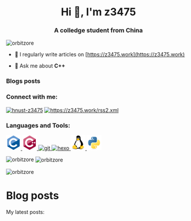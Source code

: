 <h1 align="center">Hi 👋, I'm z3475</h1>
<h3 align="center">A colledge student from China</h3>

<p align="left"> <img src="https://komarev.com/ghpvc/?username=orbitzore&label=Profile%20views&color=0e75b6&style=flat" alt="orbitzore" /> </p>

- 📝 I regularly write articles on [https://z3475.work](https://z3475.work)

- 💬 Ask me about **C++**

### Blogs posts
<!-- BLOG-POST-LIST:START -->
<!-- BLOG-POST-LIST:END -->

<h3 align="left">Connect with me:</h3>
<p align="left">
<a href="https://codeforces.com/profile/hnust-z3475" target="blank"><img align="center" src="https://raw.githubusercontent.com/rahuldkjain/github-profile-readme-generator/master/src/images/icons/Social/codeforces.svg" alt="hnust-z3475" height="30" width="40" /></a>
<a href="/https://z3475.work/rss2.xml" target="blank"><img align="center" src="https://raw.githubusercontent.com/rahuldkjain/github-profile-readme-generator/master/src/images/icons/Social/rss.svg" alt="https://z3475.work/rss2.xml" height="30" width="40" /></a>
</p>

<h3 align="left">Languages and Tools:</h3>
<p align="left"> <a href="https://www.cprogramming.com/" target="_blank" rel="noreferrer"> <img src="https://raw.githubusercontent.com/devicons/devicon/master/icons/c/c-original.svg" alt="c" width="40" height="40"/> </a> <a href="https://www.w3schools.com/cpp/" target="_blank" rel="noreferrer"> <img src="https://raw.githubusercontent.com/devicons/devicon/master/icons/cplusplus/cplusplus-original.svg" alt="cplusplus" width="40" height="40"/> </a> <a href="https://git-scm.com/" target="_blank" rel="noreferrer"> <img src="https://www.vectorlogo.zone/logos/git-scm/git-scm-icon.svg" alt="git" width="40" height="40"/> </a> <a href="hexo.io/" target="_blank" rel="noreferrer"> <img src="https://www.vectorlogo.zone/logos/hexoio/hexoio-icon.svg" alt="hexo" width="40" height="40"/> </a> <a href="https://www.linux.org/" target="_blank" rel="noreferrer"> <img src="https://raw.githubusercontent.com/devicons/devicon/master/icons/linux/linux-original.svg" alt="linux" width="40" height="40"/> </a> <a href="https://www.python.org" target="_blank" rel="noreferrer"> <img src="https://raw.githubusercontent.com/devicons/devicon/master/icons/python/python-original.svg" alt="python" width="40" height="40"/> </a> </p>

<p><img align="left" src="https://github-readme-stats.vercel.app/api/top-langs?username=orbitzore&show_icons=true&locale=en&layout=compact" alt="orbitzore" /></p>

<p>&nbsp;<img align="center" src="https://github-readme-stats.vercel.app/api?username=orbitzore&show_icons=true&locale=en" alt="orbitzore" /></p>

<p><img align="center" src="https://github-readme-streak-stats.herokuapp.com/?user=orbitzore&" alt="orbitzore" /></p>

# Blog posts

My latest posts:

<!-- BLOG-POST-LIST:START -->
<!-- BLOG-POST-LIST:END -->

